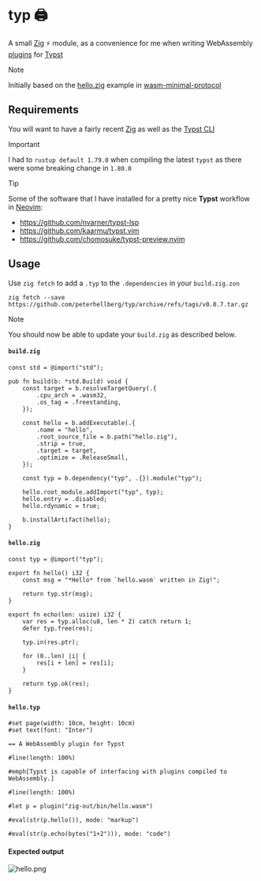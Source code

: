 # typ :printer:

A small [Zig](https://ziglang.org/) ⚡ module, as a convenience for me when writing WebAssembly
[plugins](https://typst.app/docs/reference/foundations/plugin/) for [Typst](https://typst.app/)

> [!NOTE]
> Initially based on the [hello.zig](https://github.com/astrale-sharp/wasm-minimal-protocol/blob/master/examples/hello_zig/hello.zig)
> example in [wasm-minimal-protocol](https://github.com/astrale-sharp/wasm-minimal-protocol/)

## Requirements

You will want to have a fairly recent [Zig](https://ziglang.org/download/#release-master)
as well as the [Typst CLI](https://github.com/typst/typst?tab=readme-ov-file#installation)

> [!IMPORTANT]
> I had to `rustup default 1.79.0` when compiling the latest `typst`
> as there were some breaking change in `1.80.0`

> [!TIP]
> Some of the software that I have installed for a pretty
> nice **Typst** workflow in [Neovim](https://neovim.io/):
>
> - https://github.com/nvarner/typst-lsp
> - https://github.com/kaarmu/typst.vim
> - https://github.com/chomosuke/typst-preview.nvim

## Usage

Use `zig fetch` to add a `.typ` to the `.dependencies` in your `build.zig.zon`

```console
zig fetch --save https://github.com/peterhellberg/typ/archive/refs/tags/v0.0.7.tar.gz
```

> [!NOTE]
> You should now be able to update your `build.zig` as described below.

#### `build.zig`
```zig
const std = @import("std");

pub fn build(b: *std.Build) void {
    const target = b.resolveTargetQuery(.{
        .cpu_arch = .wasm32,
        .os_tag = .freestanding,
    });

    const hello = b.addExecutable(.{
        .name = "hello",
        .root_source_file = b.path("hello.zig"),
        .strip = true,
        .target = target,
        .optimize = .ReleaseSmall,
    });

    const typ = b.dependency("typ", .{}).module("typ");

    hello.root_module.addImport("typ", typ);
    hello.entry = .disabled;
    hello.rdynamic = true;

    b.installArtifact(hello);
}
```

#### `hello.zig`
```zig
const typ = @import("typ");

export fn hello() i32 {
    const msg = "*Hello* from `hello.wasm` written in Zig!";

    return typ.str(msg);
}

export fn echo(len: usize) i32 {
    var res = typ.alloc(u8, len * 2) catch return 1;
    defer typ.free(res);

    typ.in(res.ptr);

    for (0..len) |i| {
        res[i + len] = res[i];
    }

    return typ.ok(res);
}
```

#### `hello.typ`
```typst
#set page(width: 10cm, height: 10cm)
#set text(font: "Inter")

== A WebAssembly plugin for Typst

#line(length: 100%)

#emph[Typst is capable of interfacing with plugins compiled to WebAssembly.]

#line(length: 100%)

#let p = plugin("zig-out/bin/hello.wasm")

#eval(str(p.hello()), mode: "markup")

#eval(str(p.echo(bytes("1+2"))), mode: "code")
```

#### Expected output

![hello.png](https://github.com/user-attachments/assets/a1cd9c86-ef94-4d1f-a44c-b958475f79b0)
